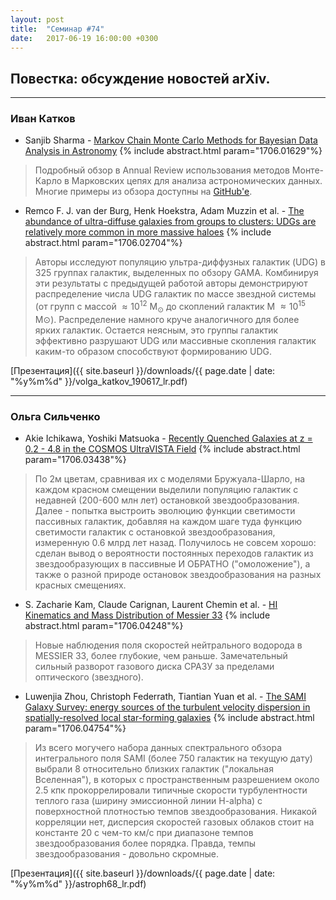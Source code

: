 ```yaml
---
layout: post
title:  "Семинар #74"
date:   2017-06-19 16:00:00 +0300
---
```


## Повестка: обсуждение новостей arXiv.

***

### Иван Катков

- Sanjib Sharma - [Markov Chain Monte Carlo Methods for Bayesian Data Analysis in Astronomy](https://arxiv.org/abs/1706.01629) {% include abstract.html param="1706.01629"%}

> Подробный обзор в Annual Review использования методов Монте-Карло в Марковских цепях для анализа астрономических данных. Многие примеры из обзора доступны на [GitHub'е](https://github.com/sanjibs/bmcmc/).

- Remco F. J. van der Burg, Henk Hoekstra, Adam Muzzin et al. - [The abundance of ultra-diffuse galaxies from groups to clusters: UDGs are relatively more common in more massive haloes](https://arxiv.org/abs/1706.02704) {% include abstract.html param="1706.02704"%}

> Авторы исследуют популяцию ультра-диффузных галактик (UDG) в 325 группах галактик, выделенных по обзору GAMA. Комбинируя эти результаты с предыдущей работой авторы демонстрируют распределение числа UDG галактик по массе звездной системы (от групп с массой $\approx 10^{12}$ M$_{\odot}$ до скоплений галактик M $\approx 10^{15}$ M$\odot$). Распределение намного круче аналогичного для более ярких галактик. Остается неясным, это группы галактик эффективно разрушают UDG или массивные скопления галактик каким-то образом способствуют формированию UDG.

[Презентация]({{ site.baseurl  }}/downloads/{{ page.date | date: "%y%m%d" }}/volga_katkov_190617_lr.pdf)

***

### Ольга Сильченко

- Akie Ichikawa, Yoshiki Matsuoka - [Recently Quenched Galaxies at z = 0.2 - 4.8 in the COSMOS UltraVISTA Field](https://arxiv.org/abs/1706.03438) {% include abstract.html param="1706.03438"%}

> По 2м цветам, сравнивая их с моделями Бружуала-Шарло, на каждом красном смещении выделили
популяцию галактик с недавней (200-600 млн лет) остановкой звездообразования. Далее - попытка выстроить
эволюцию функции светимости пассивных галактик, добавляя на каждом шаге туда функцию светимости галактик
с остановкой звездообразования, измеренную 0.6 млрд лет назад. Получилось не совсем хорошо: сделан вывод о вероятности
постоянных переходов галактик из звездообразующих в пассивные И ОБРАТНО ("омоложение"), а также о разной
природе остановок звездообразования на разных красных смещениях.

- S. Zacharie Kam, Claude Carignan, Laurent Chemin et al. - [HI Kinematics and Mass Distribution of Messier 33](https://arxiv.org/abs/1706.04248) {% include abstract.html param="1706.04248"%}

> Новые наблюдения поля скоростей нейтрального водорода в MESSIER 33, более глубокие, чем раньше.
Замечательный сильный разворот газового диска СРАЗУ за пределами оптического (звездного).

- Luwenjia Zhou, Christoph Federrath, Tiantian Yuan et al. - [The SAMI Galaxy Survey: energy sources of the turbulent velocity dispersion in spatially-resolved local star-forming galaxies](https://arxiv.org/abs/1706.04754) {% include abstract.html param="1706.04754"%}

> Из всего могучего набора данных спектрального обзора интегрального поля SAMI (более 750 галактик на текущую дату) выбрали
8 относительно близких галактик ("локальная Вселенная"), в которых с пространственным разрешением около 2.5 кпк прокоррелировали 
типичные скорости турбулентности теплого газа (ширину эмиссионной линии H-alpha) с поверхностной плотностью темпов звездообразования. 
Никакой корреляции нет, дисперсия скоростей газовых облаков стоит на константе 20 с чем-то км/с при диапазоне темпов звездообразования
более порядка. Правда, темпы звездообразования - довольно скромные.  


[Презентация]({{ site.baseurl  }}/downloads/{{ page.date | date: "%y%m%d" }}/astroph68_lr.pdf)

